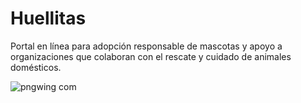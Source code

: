 # Huellitas

Portal en línea para adopción responsable de mascotas y apoyo a organizaciones que colaboran con el rescate y cuidado de animales domésticos.

![pngwing com](https://user-images.githubusercontent.com/103786368/215797778-3bd33e69-d59d-44c0-b306-ef135b529b79.png)